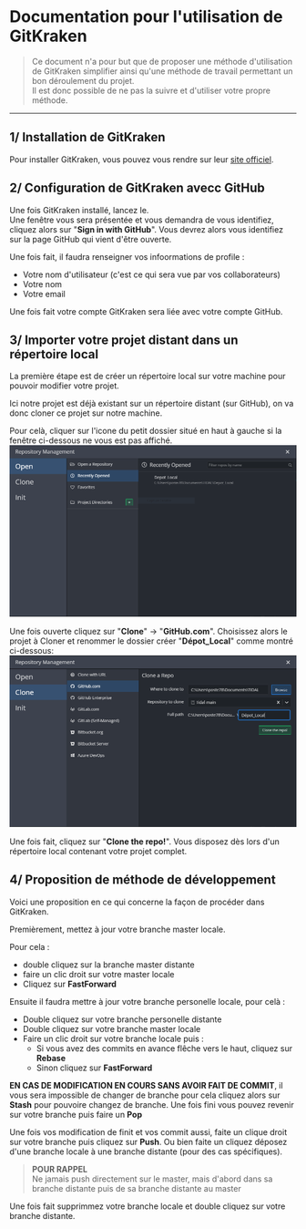 # Documentation pour l'utilisation de GitKraken  

> Ce document n'a pour but que de proposer une méthode d'utilisation de GitKraken simplifier ainsi qu'une méthode de travail permettant un bon déroulement du projet.  
> Il est donc possible de ne pas la suivre et d'utiliser votre propre méthode.  
---

## 1/ Installation de GitKraken

Pour installer GitKraken, vous pouvez vous rendre sur leur [site officiel](https://www.gitkraken.com/download).

## 2/ Configuration de GitKraken avecc GitHub

Une fois GitKraken installé, lancez le.  
Une fenêtre vous sera présentée et vous demandra de vous identifiez, cliquez alors sur "**Sign in with GitHub**".
Vous devrez alors vous identifiez sur la page GitHub qui vient d'être ouverte.

Une fois fait, il faudra renseigner vos infoormations de profile : 
- Votre nom d'utilisateur (c'est ce qui sera vue par vos collaborateurs)
- Votre nom
- Votre email

Une fois fait votre compte GitKraken sera liée avec votre compte GitHub.

## 3/ Importer votre projet distant dans un répertoire local   

La première étape est de créer un répertoire local sur votre machine pour pouvoir modifier votre projet.

Ici notre projet est déjà existant sur un répertoire distant (sur GitHub), on va donc cloner ce projet sur notre machine.

Pour celà, cliquer sur l'icone du petit dossier situé en haut à gauche si la fenêtre ci-dessous ne vous  est pas affiché.
![Fenêtre de sélection](Fenêtre_Clone_Projet.PNG)

Une fois ouverte cliquez sur "**Clone**" -> "**GitHub.com**". Choisissez alors le projet à Cloner et renommer le dossier créer "**Dépot_Local**" comme montré ci-dessous:
![Choix du projet à cloner](Projet_A_Cloner.PNG) 

Une fois fait, cliquez sur "**Clone the repo!**".
Vous disposez dès lors d'un répertoire local contenant votre projet complet.

## 4/ Proposition de méthode de développement

Voici une proposition en ce qui concerne la façon de procéder dans GitKraken.

Premièrement, mettez à jour votre branche master locale.

Pour cela : 
- double cliquez sur la branche master distante
- faire un clic droit sur votre master locale  
- Cliquez sur **FastForward** 

Ensuite il faudra mettre à jour votre branche personelle locale, pour celà : 
- Double cliquez sur votre branche personelle distante
- Double cliquez sur votre branche master locale
- Faire un clic droit sur votre branche locale puis :
  - Si vous avez des commits en avance flêche vers le haut, cliquez sur **Rebase**
  - Sinon cliquez sur **FastForward** 

**EN CAS DE MODIFICATION EN COURS SANS AVOIR FAIT DE COMMIT**, il vous sera impossible de changer de branche pour cela cliquez alors sur **Stash** pour pouvoire changez de branche. Une fois fini vous pouvez revenir sur votre branche puis faire un **Pop**

Une fois vos modification de finit et vos commit aussi,
faite un clique droit sur votre branche puis cliquez sur **Push**.
Ou bien faite un cliquez déposez d'une branche locale à une branche distante (pour des cas spécifiques).

> **POUR RAPPEL**  
> Ne jamais push directement sur le master, mais d'abord dans sa branche distante puis de sa branche distante au master

Une fois fait supprimmez votre branche locale et double cliquez sur votre branche distante.
